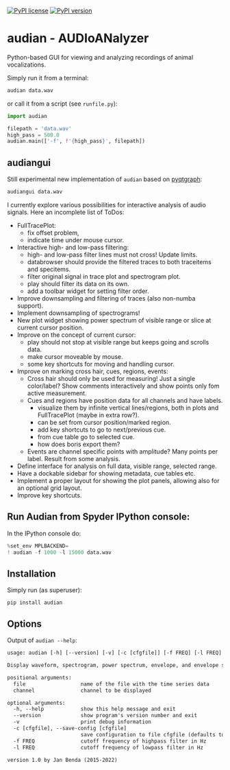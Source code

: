 [![PyPI license](https://img.shields.io/pypi/l/audian.svg)](https://pypi.python.org/pypi/audian/)
[![PyPI version](https://badge.fury.io/py/audian.svg)](https://badge.fury.io/py/audian)

# audian - AUDIoANalyzer

Python-based GUI for viewing and analyzing recordings of animal
vocalizations.

Simply run it from a terminal:
``` sh
audian data.wav
```

or call it from a script (see `runfile.py`):

``` py
import audian

filepath = 'data.wav'
high_pass = 500.0
audian.main(['-f', f'{high_pass}', filepath])
```

## audiangui

Still experimental new implementation of `audian` based on
[pyqtgraph](https://pyqtgraph.readthedocs.io):

``` sh
audiangui data.wav
```

I currently explore various possibilities for interactive analysis
of audio signals. Here an incomplete list of ToDos:

- FullTracePlot:
  - fix offset problem,
  - indicate time under mouse cursor.
- Interactive high- and low-pass filtering:
  - high- and low-pass filter lines must not cross! Update limits.
  - databrowser should provide the filtered traces to both traceitems and specitems.
  - filter original signal in trace plot and spectrogram plot.
  - play should filter its data on its own.
  - add a toolbar widget for setting filter order.
- Improve downsampling and filtering of traces (also non-numba support).
- Implement downsampling of spectrograms!
- New plot widget showing power spectrum of visible range
  or slice at current cursor position.
- Improve on the concept of current cursor:
  - play should not stop at visible range but keeps going and scrolls data.
  - make cursor moveable by mouse.
  - some key shortcuts for moving and handling cursor.
- Improve on marking cross hair, cues, regions, events:
  - Cross hair should only be used for measuring! Just a single color/label?
    Show comments interactively and show points only fom active measurement.
  - Cues and regions have position data for all channels and have labels.
    - visualize them by infinite vertical lines/regions, both in plots and
      FullTracePlot (maybe in extra row?).
    - can be set from cursor position/marked region.
    - add key shortcuts to go to next/previous cue.
    - from cue table go to selected cue.
    - how does boris export them?
  - Events are channel specific points with amplitude? Many points per label.
    Result from some analysis.
- Define interface for analysis on full data, visible range, selected range.
- Have a dockable sidebar for showing metadata, cue tables etc.
- Implement a proper layout for showing the plot panels, allowing also for
  an optional grid layout.
- Improve key shortcuts.


## Run Audian from Spyder IPython console:

In the IPython console do:
``` py
%set_env MPLBACKEND=
! audian -f 1000 -l 15000 data.wav
```

## Installation

Simply run (as superuser):
```
pip install audian
```


## Options

Output of `audian --help`:

``` txt
usage: audian [-h] [--version] [-v] [-c [cfgfile]] [-f FREQ] [-l FREQ] [file] [channel]

Display waveform, spectrogram, power spectrum, envelope, and envelope spectrum of time series data.

positional arguments:
  file                  name of the file with the time series data
  channel               channel to be displayed

optional arguments:
  -h, --help            show this help message and exit
  --version             show program's version number and exit
  -v                    print debug information
  -c [cfgfile], --save-config [cfgfile]
                        save configuration to file cfgfile (defaults to /usr/local/bin/audian.cfg)
  -f FREQ               cutoff frequency of highpass filter in Hz
  -l FREQ               cutoff frequency of lowpass filter in Hz

version 1.0 by Jan Benda (2015-2022)
```



